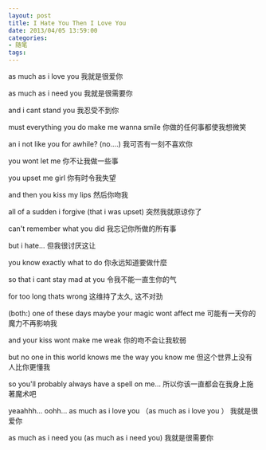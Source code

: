```yaml
---
layout: post
title: I Hate You Then I Love You
date: 2013/04/05 13:59:00
categories: 
- 随笔
tags: 
---
```


as much as i love you 我就是很爱你 

as much as i need you 我就是很需要你 

and i cant stand you 我忍受不到你 

must everything you do make me wanna smile 你做的任何事都使我想微笑 

an i not like you for awhile? (no....) 我可否有一刻不喜欢你 

you wont let me 你不让我做一些事 

you upset me girl 你有时令我失望 

and then you kiss my lips 然后你吻我 

all of a sudden i forgive (that i was upset) 突然我就原谅你了 

can't remember what you did 我忘记你所做的所有事 

but i hate... 但我很讨厌这让 

you know exactly what to do 你永远知道要做什麼 

so that i cant stay mad at you 令我不能一直生你的气 

for too long thats wrong 这维持了太久, 这不对劲 

(both:) one of these days maybe your magic wont affect me 可能有一天你的魔力不再影响我 

and your kiss wont make me weak 你的吻不会让我软弱 

but no one in this world knows me the way you know me 但这个世界上没有人比你更懂我 

so you'll probably always have a spell on me... 所以你该一直都会在我身上施著魔术吧 

yeaahhh... oohh... as much as i love you （as much as i love you ） 我就是很爱你 

as much as i need you (as much as i need you) 我就是很需要你
